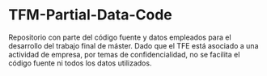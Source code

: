 # TFM-Partial-Data-Code
Repositorio con parte del código fuente y datos empleados para el desarrollo del trabajo final de máster.
Dado que el TFE está asociado a una actividad de empresa, por temas de confidencialidad, no se facilita el código fuente ni todos los datos utilizados.
